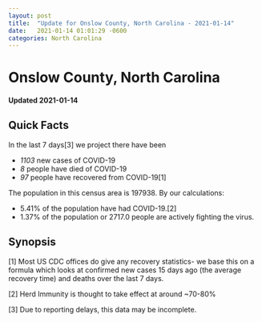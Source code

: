 ```yaml
---
layout: post
title:  "Update for Onslow County, North Carolina - 2021-01-14"
date:   2021-01-14 01:01:29 -0600
categories: North Carolina
---
```


# Onslow County, North Carolina
#### Updated 2021-01-14

## Quick Facts

In the last 7 days[3] we project there have been
- *1103* new cases of COVID-19
- *8* people have died of COVID-19
- *97* people have recovered from COVID-19[1]

The population in this census area is 197938. By our calculations:
- 5.41% of the population have had COVID-19.[2]
- 1.37% of the population or 2717.0 people are actively fighting the virus.

## Synopsis




[1] Most US CDC offices do give any recovery statistics- we base this on a formula which looks at confirmed new cases
15 days ago (the average recovery time) and deaths over the last 7 days.

[2] Herd Immunity is thought to take effect at around ~70-80%

[3] Due to reporting delays, this data may be incomplete.
 
    